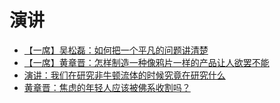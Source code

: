 # 演讲

- [【一席】吴松磊：如何把一个平凡的问题讲清楚](./【一席】吴松磊：如何把一个平凡的问题讲清楚.md)
- [【一席】黄章晋：怎样制造一种像鸦片一样的产品让人欲罢不能](./【一席】黄章晋：怎样制造一种像鸦片一样的产品让人欲罢不能.md)
- [演讲：我们在研究非牛顿流体的时候究竟在研究什么](./演讲：我们在研究非牛顿流体的时候究竟在研究什么.md)
- [黄章晋：焦虑的年轻人应该被佛系收割吗？](./黄章晋：焦虑的年轻人应该被佛系收割吗？.md)
